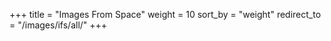 +++
title = "Images From Space"
weight = 10
sort_by = "weight"
redirect_to = "/images/ifs/all/"
+++
